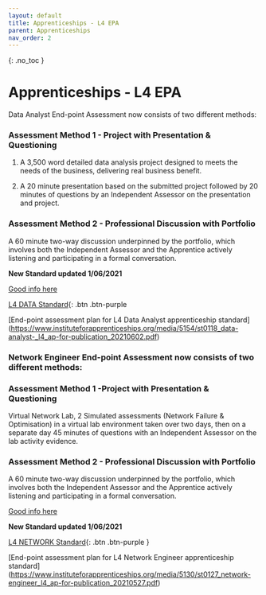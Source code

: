```yaml
---
layout: default
title: Apprenticeships - L4 EPA
parent: Apprenticeships
nav_order: 2
---
```


{: .no_toc }

# Apprenticeships - L4 EPA


Data Analyst End-point Assessment now consists of two different methods:

### Assessment Method 1 - Project with Presentation & Questioning

1. A 3,500 word detailed data analysis project designed to meets the needs of the business, delivering real business benefit.

1. A 20 minute presentation based on the submitted project followed by 20 minutes of questions by an Independent Assessor on the presentation and project.

### Assessment Method 2 - Professional Discussion with Portfolio

A 60 minute two-way discussion underpinned by the portfolio, which involves both the Independent Assessor and the Apprentice actively listening and participating in a formal conversation.

**New Standard updated 1/06/2021**

[Good info here](https://www.accelerate-people.co.uk/data-analyst-june-2021/)

[L4 DATA Standard](https://www.instituteforapprenticeships.org/apprenticeship-standards/data-analyst-v1-1){: .btn .btn-purple 

[End-point assessment plan for L4 Data Analyst
apprenticeship standard] (https://www.instituteforapprenticeships.org/media/5154/st0118_data-analyst-_l4_ap-for-publication_20210602.pdf)


### Network Engineer End-point Assessment now consists of two different methods:

### Assessment Method 1 -Project with Presentation & Questioning
Virtual Network Lab, 2 Simulated assessments (Network Failure & Optimisation) in a virtual lab environment taken over two days, then on a separate day 45 minutes of questions with an Independent Assessor on the lab activity evidence.


### Assessment Method 2 - Professional Discussion with Portfolio

A 60 minute two-way discussion underpinned by the portfolio, which involves both the Independent Assessor and the Apprentice actively listening and participating in a formal conversation.

[Good info here](https://www.accelerate-people.co.uk/network-engineer-june-2021/)

**New Standard updated 1/06/2021**

[L4 NETWORK Standard](https://www.instituteforapprenticeships.org/apprenticeship-standards/network-engineer-v1-2){: .btn .btn-purple } 

[End-point assessment plan for L4 Network Engineer
apprenticeship standard] (https://www.instituteforapprenticeships.org/media/5130/st0127_network-engineer_l4_ap-for-publication_20210527.pdf)

